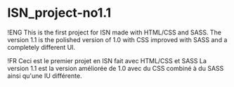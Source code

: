 # ISN_project-no1.1

!ENG
This is the first project for ISN made with HTML/CSS and SASS.
The version 1.1 is the polished version of 1.0 with CSS improved with SASS and a completely different UI.

!FR
Ceci est le premier projet en ISN fait avec HTML/CSS et SASS
La version 1.1 est la version améliorée de 1.0 avec du CSS combiné à du SASS ainsi qu'une IU différente.
